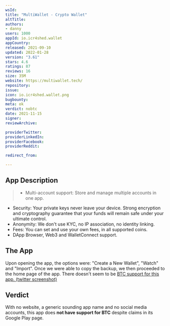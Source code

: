 ```yaml
---
wsId: 
title: "MultiWallet - Crypto Wallet"
altTitle: 
authors:
- danny
users: 1000
appId: io.icr4shed.wallet
appCountry: 
released: 2021-09-10
updated: 2022-01-28
version: "3.61"
stars: 4.6
ratings: 87
reviews: 16
size: 35M
website: https://multiwallet.tech/
repository: 
issue: 
icon: io.icr4shed.wallet.png
bugbounty: 
meta: ok
verdict: nobtc
date: 2021-11-15
signer: 
reviewArchive:

providerTwitter: 
providerLinkedIn: 
providerFacebook: 
providerReddit: 

redirect_from:

---
```


## App Description

> - Multi-account support: Store and manage multiple accounts in one app.
- Security: Your private keys never leave your device. Strong encryption and cryptography guarantee that your funds will remain safe under your ultimate control.
- Anonymity: We don't use KYC, no IP association, no identity linking.
- Fees: You can set and use your own fees, in all supported coins.
- DApp Browser, Web3 and WalletConnect support.

## The App

Upon opening the app, the options were: "Create a New Wallet", "Watch" and "Import". Once we were able to copy the backup, we then proceeded to the home page of the app. There doesn't seem to be [BTC support for this app. (twitter screenshot)](https://twitter.com/BitcoinWalletz/status/1457966263779553281)

## Verdict

With no website, a generic sounding app name and no social media accounts, this app does **not have support for BTC** despite claims in its Google Play page.

